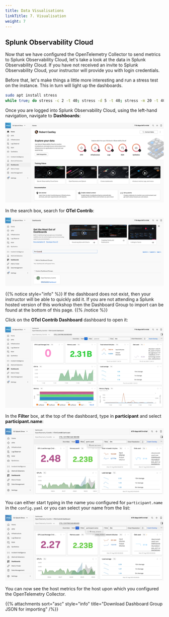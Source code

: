 ```yaml
---
title: Data Visualisations
linkTitle: 7. Visualisation
weight: 7
---
```


## Splunk Observability Cloud

Now that we have configured the OpenTelemetry Collector to send metrics to Splunk Observability Cloud, let's take a look at the data in Splunk Observability Cloud. If you have not received an invite to Splunk Observability Cloud, your instructor will provide you with login credentials.

Before that, let's make things a little more interesting and run a stress test on the instance. This in turn will light up the dashboards.

``` bash
sudo apt install stress
while true; do stress -c 2 -t 40; stress -d 5 -t 40; stress -m 20 -t 40; done
```

Once you are logged into Splunk Observability Cloud, using the left-hand navigation, navigate to **Dashboards**:

![menu-dashboards](../images/menu-dashboards.png)

In the search box, search for **OTel Contrib**:

![search-dashboards](../images/search-dashboards.png)

{{% notice style="info" %}}
If the dashboard does not exist, then your instructor will be able to quickly add it. If you are not attending a Splunk hosted version of this workshop then the Dashboard Group to import can be found at the bottom of this page.
{{% /notice %}}

Click on the **OTel Contrib Dashboard** dashboard to open it:

![otel-dashboard](../images/otel-dashboard.png)

In the **Filter** box, at the top of the dashboard, type in **participant** and select **participant.name**:

![search-filter](../images/search-filter.png)

You can either start typing in the name you configured for `participant.name` in the `config.yaml` or you can select your name from the list:

![select-conf-attendee-name](../images/select-participant-name.png)

You can now see the host metrics for the host upon which you configured the OpenTelemetry Collector.

{{% attachments sort="asc" style="info" title="Download Dashboard  Group JSON for importing" /%}}
